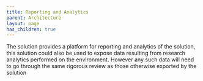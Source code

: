 ```yaml
---
title: Reporting and Analytics
parent: Architecture
layout: page
has_children: true
---
```


The solution provides a platform for reporting and analytics of the solution, this solution could also be used to expose data resulting from research analytics performed on the environment. However any such data will need to go through the same rigorous review as those otherwise exported by the solution
